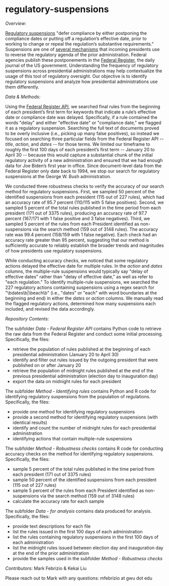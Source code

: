 # regulatory-suspensions

*Overview:*

[Regulatory suspensions](https://www.theregreview.org/2020/03/16/davis-noll-revesz-regulatory-rollbacks-changed-nature-presidential-power/) "defer compliance by either postponing the compliance dates or putting off a regulation’s effective date, prior to working to change or repeal the regulation’s substantive requirements." Suspensions are one of [several mechanisms](https://regulatorystudies.columbian.gwu.edu/biden-using-multiple-mechanisms-reverse-trumps-regulatory-agenda) that incoming presidents use to reverse the regulatory agenda of the prior administration. Federal agencies publish these postponements in the [Federal Register](https://www.federalregister.gov/), the daily journal of the US government. Understanding the frequency of regulatory suspensions across presidential administrations may help contextualize the usage of this tool of regulatory oversight. Our objective is to identify regulatory suspensions and analyze how presidential administrations use them differently.

*Data & Methods:*

Using the [Federal Register API](https://www.federalregister.gov/developers/documentation/api/v1), we searched final rules from the beginning of each president’s first term for keywords that indicate a rule’s effective date or compliance date was delayed. Specifically, if a rule contained the words "delay" and either "effective date" or "compliance date," we flagged it as a regulatory suspension. Searching the full text of documents proved to be overly inclusive (i.e., picking up many false positives), so instead we focused on searching three particular fields from the Federal Register API -- *title*, *action*, and *dates* -- for those terms. We limited our timeframe to roughly the first 100 days of each president’s first term -- January 20 to April 30 -- because this would capture a substantial chunk of the initial regulatory activity of a new administration and ensured that we had enough data for Joe Biden’s first year in office. Since document-level data from the Federal Register only date back to 1994, we stop our search for regulatory suspensions at the George W. Bush administration.

We conducted three robustness checks to verify the accuracy of our search method for regulatory suspensions. First, we sampled 50 percent of the identified suspensions from each president (115 out of 227 rules), which had an accuracy rate of 95.7 percent (110/115 with 5 false positives). Second, we sampled 5 percent of the total rules published in the time period from each president (171 out of 3375 rules), producing an accuracy rate of 97.7 percent (167/171 with 1 false positive and 3 false negatives). Third, we sampled 5 percent of the rules from each President identified as non-suspensions via the search method (159 out of 3148 rules). The accuracy rate was 99.4 percent (158/159 with 1 false negative). Each check had an accuracy rate greater than 95 percent, suggesting that our method is sufficiently accurate to reliably establish the broader trends and magnitudes of how presidents use regulatory suspensions.

While conducting accuracy checks, we noticed that some regulatory actions delayed the effective date for multiple rules. In the *action* and *dates* columns, the multiple-rule suspensions would typically say "delay of effective dates" rather than "delay of effective date," as well as refer to "each regulation." To identify multiple-rule suspensions, we searched the 227 regulatory actions containing suspensions using a regex search for "\bdates\b|\beach\b" (i.e., "dates" or "each" with word boundaries at the beginning and end) in either the *dates* or *action* columns. We manually read the flagged regulatory actions, determined how many suspensions each included, and revised the data accordingly.

*Repository Contents:*

The subfolder *Data - Federal Register API* contains Python code to retrieve the raw data from the Federal Register and conduct some initial processing. Specifically, the files: 
- retrieve the population of rules published at the beginning of each presidential administration (January 20 to April 30)
- identify and filter out rules issued by the outgoing president that were published on or after January 20
- retrieve the population of midnight rules published at the end of the previous presidential administration (election day to inauguration day)
- export the data on midnight rules for each president

The subfolder *Method - Identifying rules* contains Python and R code for identifying regulatory suspensions from the population of regulations. Specifically, the files:
- provide one method for identifying regulatory suspensions
- provide a second method for identifying regulatory suspensions (with identical results)
- identify and count the number of midnight rules for each presidential administration
- identifying actions that contain multiple-rule suspensions

The subfolder *Method - Robustness checks* contains R code for conducting accuracy checks on the method for identifying regulatory suspensions. Specifically, the files:
- sample 5 percent of the total rules published in the time period from each president (171 out of 3375 rules) 
- sample 50 percent of the identified suspensions from each president (115 out of 227 rules)
- sample 5 percent of the rules from each President identified as non-suspensions via the search method (159 out of 3148 rules)
- calculate the accuracy rate for each sample

The subfolder *Data - for analysis* contains data produced for analysis. Specifically, the files:
- provide text descriptions for each file
- list the rules issued in the first 100 days of each administration
- list the rules containing regulatory suspensions in the first 100 days of each administration
- list the midnight rules issued between election day and inauguration day at the end of the prior administration
- provide the samples used in the subfolder *Method - Robustness checks*

*Contributors:* Mark Febrizio & Kekai Liu

Please reach out to Mark with any questions: mfebrizio at gwu dot edu
